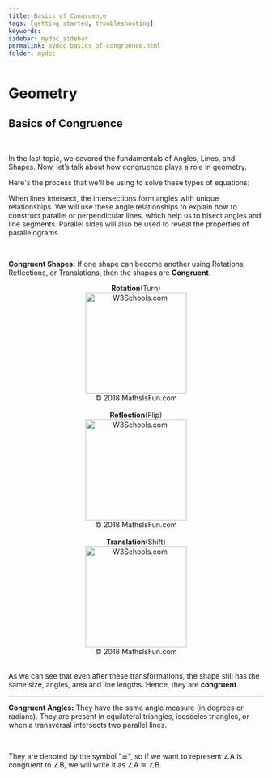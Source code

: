```yaml
---
title: Basics of Congruence
tags: [getting_started, troubleshooting]
keywords:
sidebar: mydoc_sidebar
permalink: mydoc_basics_of_congruence.html
folder: mydoc
---
```




<h1>Geometry</h1>

<h2>Basics of Congruence</h2><br>

<p>

In the last topic, we covered the fundamentals of Angles, Lines, and Shapes. Now, let’s talk about how congruence plays a role in geometry.

Here's the process that we'll be using to solve these types of equations:<br>

When lines intersect, the intersections form angles with unique relationships. We will use these angle relationships to explain how to construct parallel or perpendicular lines, which help us to bisect angles and line segments. Parallel sides will also be used to reveal the properties of parallelograms.

<br>

</p>

<p>

<b>Congruent Shapes:</b> If one shape can become another using Rotations, Reflections, or Translations, then the shapes are <b>Congruent</b>.

</p>

<p>

<center><b>Rotation</b>(Turn)</center>

<center><img src="https://www.mathsisfun.com/geometry/images/rotation-2d.svg" alt="W3Schools.com" style="float:middle;width:200px;height:200px"></center>

<center>&copy; 2018 MathsIsFun.com</center>

<br>

<center><b>Reflection</b>(Flip)</center>

<center><img src="https://www.mathsisfun.com/geometry/images/reflect-graph.svg" alt="W3Schools.com" style="float:middle;width:200px;height:200px"></center>

<center>&copy; 2018 MathsIsFun.com</center>

<br>

<center><b>Translation</b>(Shift)</center>

<center><img src="https://www.mathsisfun.com/geometry/images/translation.svg" alt="W3Schools.com" style="float:middle;width:200px;height:200px"></center>

<center>&copy; 2018 MathsIsFun.com</center>

<br>

<p>

As we can see that even after these transformations, the shape still has the same size, angles, area and line lengths. Hence, they are <b>congruent</b>.

<hr>

</p>

<p>

<b>Congruent Angles:</b> They have the same angle measure (in degrees or radians). They are present in equilateral triangles, isosceles triangles, or when a transversal intersects two parallel lines. <br>

<br>

They are denoted by the symbol "≅", so if we want to represent ∠A is congruent to ∠B, we will write it as ∠A ≅ ∠B.

</p>

</p>
